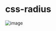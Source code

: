 # css-radius
![image](https://user-images.githubusercontent.com/110920585/205142103-68b79840-88de-420b-9378-037c8c6c92d9.png)


